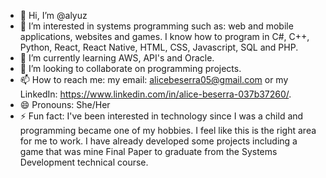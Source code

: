 - 👋 Hi, I’m @alyuz
- 👀 I’m interested in systems programming such as: web and mobile applications, websites and games. I know how to program in C#, C++, Python, React, React Native, HTML, CSS, Javascript, SQL and PHP.
- 🌱 I’m currently learning AWS, API's and Oracle.
- 💞️ I’m looking to collaborate on programming projects.
- 📫 How to reach me: my email: alicebeserra05@gmail.com or my LinkedIn: https://www.linkedin.com/in/alice-beserra-037b37260/.
- 😄 Pronouns: She/Her
- ⚡ Fun fact: I've been interested in technology since I was a child and programming became one of my hobbies. I feel like this is the right area for me to work. I have already developed some projects including a game that was mine Final Paper to graduate from the Systems Development technical course.
<!---
alyuz/alyuz is a ✨ special ✨ repository because its `README.md` (this file) appears on your GitHub profile.
You can click the Preview link to take a look at your changes.
--->
